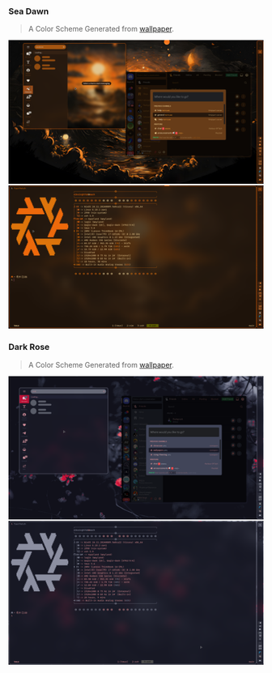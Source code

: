 ### Sea Dawn

> A Color Scheme Generated from [wallpaper](./assets/sea-dawn/sea-dawn.png).

![Sea Dawn](./assets/sea-dawn/preview.png) 
![Sea Dawn](./assets/sea-dawn/preview-term.png) 

### Dark Rose

> A Color Scheme Generated from [wallpaper](./assets/dark-rose/dark-rose.png).

![Dark Rose](./assets/dark-rose/preview.png) 
![Dark Rose](./assets/dark-rose/preview-term.png) 

